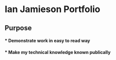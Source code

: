 # Ian Jamieson Portfolio
## Purpose
#### * Demonstrate work in easy to read way
#### * Make my technical knowledge known publically
